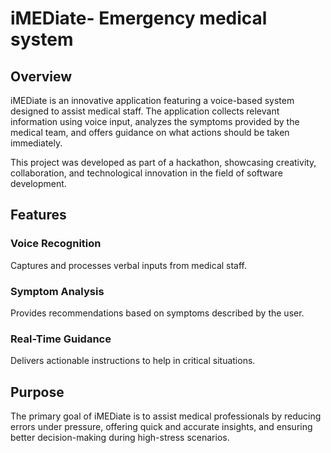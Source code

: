 <h1>iMEDiate- Emergency medical system</h1>

<h2>Overview</h2>
<p>
iMEDiate is an innovative application featuring a voice-based system designed to assist medical staff.  
The application collects relevant information using voice input, analyzes the symptoms provided by the medical team, and offers guidance on what actions should be taken immediately.  
</p>
<p>
This project was developed as part of a hackathon, showcasing creativity, collaboration, and technological innovation in the field of software development.  
</p>

<h2>Features</h2>
<h3>Voice Recognition</h3>
<p>
Captures and processes verbal inputs from medical staff.  
</p>
<h3>Symptom Analysis</h3>
<p>
Provides recommendations based on symptoms described by the user.  
</p>
<h3>Real-Time Guidance</h3>
<p>
Delivers actionable instructions to help in critical situations.  
</p>

<h2>Purpose</h2>
<p>
The primary goal of iMEDiate is to assist medical professionals by reducing errors under pressure, offering quick and accurate insights, and ensuring better decision-making during high-stress scenarios.  
</p>
